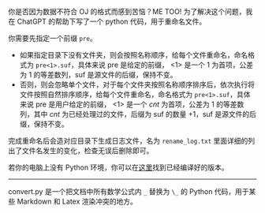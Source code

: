 你是否因为数据不符合 OJ 的格式而感到苦恼？ME TOO! 为了解决这个问题，我在 ChatGPT 的帮助下写了一个 python 代码，用于重命名文件。

你需要先指定一个前缀 `pre`。

- 如果指定目录下没有文件夹，则会按照名称顺序，给每个文件重命名，命名格式为 `pre<1>.suf`，具体来说 pre 是给定的前缀， <1> 是一个 1 为首项，公差为 1 的等差数列，suf 是源文件的后缀，保持不变。
- 否则，则会忽略单个文件，对于每个文件夹按照名称顺序排序后，依次执行将文件按照自然排序顺序，给每个文件重命名，命名格式为 `pre<1>.suf`，具体来说 pre 是用户给定的前缀， <1> 是一个 $cnt$ 为首项，公差为 1 的等差数列，其中 $cnt$ 为已经处理过的文件，后缀为 suf 的数量 $+ 1$，suf 是源文件的后缀，保持不变。

完成重命名后会造对应目录下生成日志文件，名为 `rename_log.txt` 里面详细的列出了文件名发生的变化，检查无误后删除即可。

若你的电脑上没有 Python 环境，你可以在[这里](https://github.com/GGapa/file-renamer-for-OIer/releases/tag/release)找到已经编译好的版本。

------

convert.py 是一个把文档中所有数学公式内 `_` 替换为 `\_` 的 Python 代码，用于某些 Markdown 和 Latex 渲染冲突的地方。
